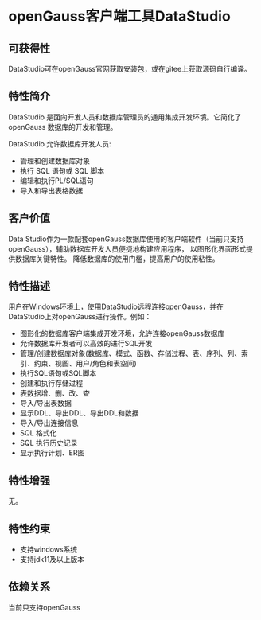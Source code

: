 # openGauss客户端工具DataStudio<a name="ZH-CN_TOPIC_0000001220227672"></a>

## 可获得性<a name="section56086982"></a>

DataStudio可在openGauss官网获取安装包，或在gitee上获取源码自行编译。

## 特性简介<a name="section35020791"></a>

DataStudio 是面向开发人员和数据库管理员的通用集成开发环境。它简化了openGauss 数据库的开发和管理。

DataStudio 允许数据库开发人员:

-   管理和创建数据库对象
-   执行 SQL 语句或 SQL 脚本
-   编辑和执行PL/SQL语句
-   导入和导出表格数据

## 客户价值<a name="section46751668"></a>

Data Studio作为一款配套openGauss数据库使用的客户端软件（当前只支持openGauss），辅助数据库开发人员便捷地构建应用程序， 以图形化界面形式提供数据库关键特性。 降低数据库的使用门槛，提高用户的使用粘性。

## 特性描述<a name="section18111828"></a>

用户在Windows环境上，使用DataStudio远程连接openGauss，并在DataStudio上对openGauss进行操作。例如：

-   图形化的数据库客户端集成开发环境，允许连接openGauss数据库
-   允许数据库开发者可以高效的进行SQL开发
-   管理/创建数据库对象\(数据库、模式、函数、存储过程、表、序列、列、索引、约束、视图、用户/角色和表空间\)
-   执行SQL语句或SQL脚本
-   创建和执行存储过程
-   表数据增、删、改、查
-   导入/导出表数据
-   显示DDL、导出DDL、导出DDL和数据
-   导入/导出连接信息
-   SQL 格式化
-   SQL 执行历史记录
-   显示执行计划、ER图

## 特性增强<a name="section28788730"></a>

无。

## 特性约束<a name="section06531946143616"></a>

-   支持windows系统
-   支持jdk11及以上版本

## 依赖关系<a name="section1498823744320"></a>

当前只支持openGauss
